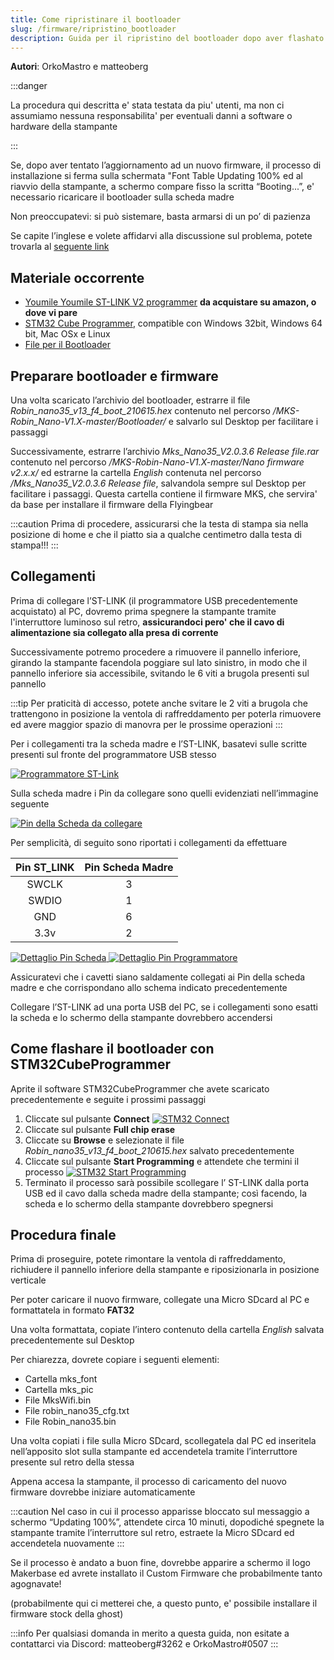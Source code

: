 ```yaml
---
title: Come ripristinare il bootloader
slug: /firmware/ripristino_bootloader
description: Guida per il ripristino del bootloader dopo aver flashato il firmware sbagliato
---
```


**Autori**: OrkoMastro e matteoberg

:::danger

La procedura qui descritta e' stata testata da piu' utenti, ma non ci assumiamo nessuna responsabilita' per eventuali danni a software o hardware della stampante

:::

Se, dopo aver tentato l’aggiornamento ad un nuovo firmware, il processo di installazione si ferma sulla schermata "Font Table Updating 100% ed al riavvio della stampante, a schermo compare fisso la scritta “Booting...”, e' necessario ricaricare il bootloader sulla scheda madre

Non preoccupatevi: si può sistemare, basta armarsi di un po’ di pazienza

Se capite l’inglese e volete affidarvi alla discussione sul problema, potete trovarla al [seguente link](https://github.com/makerbase-mks/MKS-Robin-Nano-S-Firmware/issues/3)


## Materiale occorrente

- [Youmile Youmile ST-LINK V2 programmer](https://www.amazon.it/Youmile-Emulator-Downloader-programmatore-programmazione/dp/B07QBLNDPM/ref=sr_1_4?__mk_it_IT=%C3%85M%C3%85%C5%BD%C3%95%C3%91&dchild=1&keywords=ST-LINK+V2&qid=1633304784&s=electronics&sr=1-4) **da acquistare su amazon, o dove vi pare**
- [STM32 Cube Programmer](https://www.st.com/en/development-tools/stm32cubeprog.html), compatible con Windows 32bit, Windows 64 bit, Mac OSx e Linux
- [File per il Bootloader](https://github.com/makerbase-mks/MKS-Robin-Nano-V1.X/archive/refs/heads/master.zip)

## Preparare bootloader e firmware

Una volta scaricato l’archivio del bootloader, estrarre il file *Robin_nano35_v13_f4_boot_210615.hex* contenuto nel percorso */MKS-Robin_Nano-V1.X-master/Bootloader/* e salvarlo sul Desktop per facilitare i passaggi

Successivamente, estrarre l’archivio *Mks_Nano35_V2.0.3.6 Release file.rar* contenuto nel percorso */MKS-Robin-Nano-V1.X-master/Nano firmware v2.x.x/* ed estrarne la cartella *English* contenuta nel percorso */Mks_Nano35_V2.0.3.6 Release file*, salvandola sempre sul Desktop per facilitare i passaggi. Questa cartella contiene il firmware MKS, che servira' da base per installare il firmware della Flyingbear

:::caution
Prima di procedere, assicurarsi che la testa di stampa sia nella posizione di home e che il piatto sia a qualche centimetro dalla testa di stampa!!!
:::


## Collegamenti

Prima di collegare l’ST-LINK (il programmatore USB precedentemente acquistato) al PC, dovremo prima spegnere la stampante tramite l'interruttore luminoso sul retro, **assicurandoci pero' che il cavo di alimentazione sia collegato alla presa di corrente**

Successivamente potremo procedere a rimuovere il pannello inferiore, girando la stampante facendola poggiare sul lato sinistro, in modo che il pannello inferiore sia accessibile, svitando le 6 viti a brugola presenti sul pannello

:::tip
Per praticità di accesso, potete anche svitare le 2 viti a brugola che trattengono in posizione la ventola di raffreddamento per poterla rimuovere ed avere maggior spazio di manovra per le prossime operazioni
:::

Per i collegamenti tra la scheda madre e l’ST-LINK, basatevi sulle scritte presenti sul fronte del
programmatore USB stesso 

[ ![Programmatore ST-Link](/img/bootloader/01.jpg) ](/img/bootloader/01.jpg)

Sulla scheda madre i Pin da collegare sono quelli evidenziati nell’immagine seguente

[ ![Pin della Scheda da collegare](/img/bootloader/03.jpg) ](/img/bootloader/03.jpg)

Per semplicità, di seguito sono riportati i collegamenti da effettuare

Pin ST_LINK | Pin Scheda Madre
:---------: | :-------:
SWCLK       |    3
SWDIO       |    1
GND         |    6
3.3v        |    2



[ ![Dettaglio Pin Scheda](/img/bootloader/04.jpg) ](/img/bootloader/04.jpg)     [ ![Dettaglio Pin Programmatore](/img/bootloader/02.jpg) ](/img/bootloader/02.jpg)

Assicuratevi che i cavetti siano saldamente collegati ai Pin della scheda madre e che corrispondano allo schema indicato precedentemente

Collegare l’ST-LINK ad una porta USB del PC, se i collegamenti sono esatti la scheda e lo schermo della stampante dovrebbero accendersi


## Come flashare il bootloader con STM32CubeProgrammer

Aprite il software STM32CubeProgrammer che avete scaricato precedentemente e seguite i
prossimi passaggi

1. Cliccate sul pulsante **Connect**
[ ![STM32 Connect](/img/bootloader/05.png) ](/img/bootloader/05.png)
2. Cliccate sul pulsante **Full chip erase**
3. Cliccate su **Browse** e selezionate il file *Robin_nano35_v13_f4_boot_210615.hex* salvato precedentemente
4. Cliccate sul pulsante **Start Programming** e attendete che termini il processo
[ ![STM32 Start Programming](/img/bootloader/06.png) ](/img/bootloader/06.png)
5. Terminato il processo sarà possibile scollegare l’ ST-LINK dalla porta USB ed il cavo dalla scheda madre della stampante; così facendo, la scheda e lo schermo della stampante dovrebbero spegnersi

## Procedura finale
Prima di proseguire, potete rimontare la ventola di raffreddamento, richiudere il pannello inferiore della stampante e riposizionarla in posizione verticale

Per poter caricare il nuovo firmware, collegate una Micro SDcard al PC e formattatela in formato
**FAT32**

Una volta formattata, copiate l’intero contenuto della cartella *English* salvata precedentemente sul Desktop

Per chiarezza, dovrete copiare i seguenti elementi:
- Cartella mks_font
- Cartella mks_pic
- File MksWifi.bin
- File robin_nano35_cfg.txt
- File Robin_nano35.bin

Una volta copiati i file sulla Micro SDcard, scollegatela dal PC ed inseritela nell’apposito slot sulla stampante ed accendetela tramite l’interruttore presente sul retro della stessa

Appena accesa la stampante, il processo di caricamento del nuovo firmware dovrebbe iniziare automaticamente

:::caution
Nel caso in cui il processo apparisse bloccato sul messaggio a schermo “Updating 100%”, attendete circa 10 minuti, dopodiché spegnete la stampante tramite l’interruttore sul retro, estraete la Micro SDcard ed accendetela nuovamente
:::

Se il processo è andato a buon fine, dovrebbe apparire a schermo il logo Makerbase ed avrete installato il Custom Firmware che probabilmente tanto agognavate!

(probabilmente qui ci metterei che, a questo punto, e' possibile installare il firmware stock della ghost)

:::info
Per qualsiasi domanda in merito a questa guida, non esitate a contattarci via Discord:
matteoberg#3262 e OrkoMastro#0507
:::